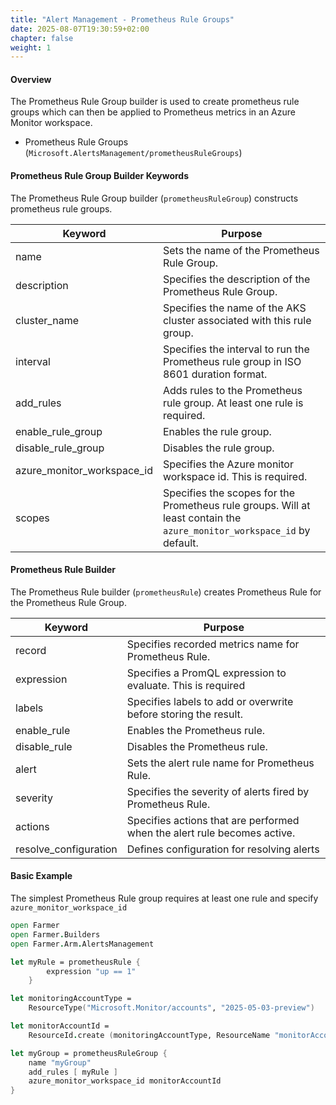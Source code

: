 ```yaml
---
title: "Alert Management - Prometheus Rule Groups"
date: 2025-08-07T19:30:59+02:00
chapter: false
weight: 1
---
```


#### Overview
The Prometheus Rule Group builder is used to create prometheus rule groups which can then be applied to Prometheus metrics in an Azure Monitor workspace.

* Prometheus Rule Groups (`Microsoft.AlertsManagement/prometheusRuleGroups`)

#### Prometheus Rule Group Builder Keywords
The Prometheus Rule Group builder (`prometheusRuleGroup`) constructs prometheus rule groups.

| Keyword                             | Purpose                                                                                                                                                     |
|-------------------------------------|-------------------------------------------------------------------------------------------------------------------------------------------------------------|
| name                                | Sets the name of the Prometheus Rule Group.                                                                                                                           |
| description                                 | Specifies the description of the Prometheus Rule Group.                                                                                                   |
| cluster_name                                | Specifies the name of the AKS cluster associated with this rule group.                                                                                                  |
| interval                          | Specifies the interval to run the Prometheus rule group in ISO 8601 duration format.                                                                                                                     |
| add_rules                     | Adds rules to the Prometheus rule group. At least one rule is required.                                                                                                |
| enable_rule_group                | Enables the rule group.                                                                                     |
| disable_rule_group              | Disables the rule group.                                             |
| azure_monitor_workspace_id              | Specifies the Azure monitor workspace id. This is required.                                          |
| scopes              | Specifies the scopes for the Prometheus rule groups. Will at least contain the `azure_monitor_workspace_id` by default.                                          |

#### Prometheus Rule Builder
The Prometheus Rule builder (`prometheusRule`) creates Prometheus Rule for the Prometheus Rule Group.

| Keyword | Purpose |
|-|-|
| record | Specifies recorded metrics name for Prometheus Rule. |
| expression | Specifies a PromQL expression to evaluate. This is required |
| labels | Specifies labels to add or overwrite before storing the result. |
| enable_rule | Enables the Prometheus rule. |
| disable_rule | Disables the Prometheus rule. |
| alert | Sets the alert rule name for Prometheus Rule. |
| severity | Specifies the severity of alerts fired by Prometheus Rule.  |
| actions | Specifies actions that are performed when the alert rule becomes active.  |
| resolve_configuration | Defines configuration for resolving alerts  |

#### Basic Example

The simplest Prometheus Rule group requires at least one rule and specify `azure_monitor_workspace_id`

```fsharp
open Farmer
open Farmer.Builders
open Farmer.Arm.AlertsManagement

let myRule = prometheusRule {
        expression "up == 1"
    }

let monitoringAccountType =
    ResourceType("Microsoft.Monitor/accounts", "2025-05-03-preview")

let monitorAccountId =
    ResourceId.create (monitoringAccountType, ResourceName "monitorAccount")

let myGroup = prometheusRuleGroup {
    name "myGroup"
    add_rules [ myRule ]
    azure_monitor_workspace_id monitorAccountId
}
```
